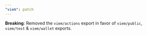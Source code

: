 ```yaml
---
"viem": patch
---
```


**Breaking**: Removed the `viem/actions` export in favor of `viem/public`, `viem/test` & `viem/wallet` exports.